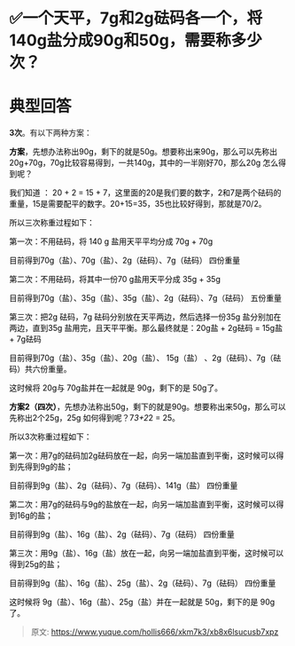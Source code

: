 # ✅一个天平，7g和2g砝码各一个，将140g盐分成90g和50g，需要称多少次？

# 典型回答


**3次**。有以下两种方案：



**<font style="color:rgb(0, 0, 0);">方案</font>**<font style="color:rgb(0, 0, 0);">，先想办法称出90g，剩下的就是50g。想要称出来90g，那么可以先称出20g+70g，70g比较容易得到，一共140g，其中的一半刚好70，那么20g 怎么得到呢？</font>

<font style="color:rgb(0, 0, 0);"></font>

<font style="color:rgb(0, 0, 0);">我们知道 ： 20 + 2 = 15 + 7，这里面的20是我们要的数字，2和7是两个砝码的重量，15是需要配平的数字。20+15=35，35也比较好得到，那就是70/2。</font>

<font style="color:rgb(0, 0, 0);"></font>

<font style="color:rgb(0, 0, 0);">所以三次称重过程如下： </font>

<font style="color:rgb(0, 0, 0);"></font>

<font style="color:rgb(0, 0, 0);">第一次：不用砝码，将 140 g 盐用天平平均分成 70g + 70g</font>

<font style="color:rgb(0, 0, 0);">目前得到70g（盐）、70g（盐）、2g（砝码）、7g（砝码） 四份重量</font>

<font style="color:rgb(0, 0, 0);"></font>

<font style="color:rgb(0, 0, 0);">第二次：不用砝码，将其中一份70 g盐用天平分成 35g + 35g</font>

<font style="color:rgb(0, 0, 0);">目前得到70g（盐）、35g（盐）、35g（盐）、2g（砝码）、7g（砝码） 五份重量</font>

<font style="color:rgb(0, 0, 0);"></font>

<font style="color:rgb(0, 0, 0);">第三次：把2g 砝码，7g 砝码分别放在天平两边，然后选择一份35g 盐分别加在两边，直到35g 盐用完，且天平平衡。那么最终就是：20g盐 + 2g砝码 = 15g盐 + 7g砝码</font>

<font style="color:rgb(0, 0, 0);">目前得到70g（盐）、35g（盐）、20g（盐）、 15g（盐） 、2g（砝码）、7g（砝码）共六份重量。</font>

<font style="color:rgb(0, 0, 0);"></font>

<font style="color:rgb(0, 0, 0);">这时候将 20g与 70g盐并在一起就是 90g，剩下的是 50g了。</font>

<font style="color:rgb(0, 0, 0);"></font>

**<font style="color:rgb(0, 0, 0);">方案2（四次）</font>**<font style="color:rgb(0, 0, 0);">，先想办法称出50g，剩下的就是90g。想要称出来50g，那么可以先称出2个25g，25g 如何得到呢？7*3+2*2 = 25。</font>

<font style="color:rgb(0, 0, 0);"></font>

<font style="color:rgb(0, 0, 0);">所以3次称重过程如下： </font>

<font style="color:rgb(0, 0, 0);"></font>

<font style="color:rgb(0, 0, 0);">第一次：用7g的砝码加2g砝码放在一起，向另一端加盐直到平衡，这时候可以得到先得到9g的盐；</font>

<font style="color:rgb(0, 0, 0);">目前得到9g（盐）、2g（砝码）、7g（砝码）、141g（盐） 四份重量</font>

<font style="color:rgb(0, 0, 0);">  
</font><font style="color:rgb(0, 0, 0);">第二次：用7g的砝码与9g的盐放在一起，向另一端加盐直到平衡，这时候可以得到16g的盐；</font>

<font style="color:rgb(0, 0, 0);">目前得到9g（盐）、16g（盐）、2g（砝码）、7g（砝码） 四份重量</font>

<font style="color:rgb(0, 0, 0);"></font>

<font style="color:rgb(0, 0, 0);">第三次：用9g（盐）、16g（盐）放在一起，向另一端加盐直到平衡，这时候可以得到25g的盐；</font>

<font style="color:rgb(0, 0, 0);">目前得到9g（盐）、16g（盐）、25g（盐）、2g（砝码）、7g（砝码） 四份重量</font>

<font style="color:rgb(0, 0, 0);">  
</font><font style="color:rgb(0, 0, 0);">这时候将 9g（盐）、16g（盐）、25g（盐）并在一起就是 50g，剩下的是 90g了。</font>



> 原文: <https://www.yuque.com/hollis666/xkm7k3/xb8x6lsucusb7xpz>